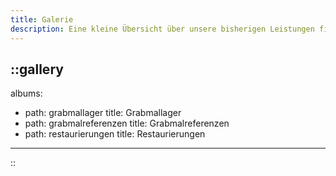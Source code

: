 ```yaml
---
title: Galerie
description: Eine kleine Übersicht über unsere bisherigen Leistungen finden Sie hier.
---
```


::gallery
---
albums:
  - path: grabmallager
    title: Grabmallager
  - path: grabmalreferenzen
    title: Grabmalreferenzen
  - path: restaurierungen
    title: Restaurierungen
---
::

